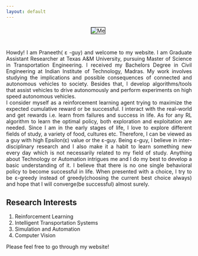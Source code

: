 ```yaml
---
layout: default
---
```

<style>
.act_image {
  max-width:700px;
  max-height:500px;
  border: 1px solid black;
  margin: 5px 10px 10px 5px;
}
</style>
<center>
<img class="act_image" src="/assets/pro_pic1.jpg" alt="Me">
</center>
<p style='text-align: justify;'>
<br>
Howdy! I am Praneeth( &epsilon; -guy) and welcome to my website. I am Graduate Assistant Researcher at Texas A&M University, pursuing Master of Science in Transportation Engineering. I received my Bachelors Degree in Civil Engineering at Indian Institute of Technology, Madras. My work involves studying the implications and possible consequences of connected and autonomous vehicles to society. Besides that, I develop algorithms/tools that assist vehicles to drive autonomously and perform experiments	on high speed autonomous vehicles.
<br>
I consider myself as a reinforcement learning agent trying to maximize the expected cumulative reward or be successful. I interact with the real-world and get rewards i.e. learn from failures and success in life.  As for any RL algorithm to learn the optimal policy, both exploration and exploitation are needed. Since I am in the early stages of life, I love to explore different fields of study, a variety of food, cultures etc. Therefore, I can be viewed as a guy with high Epsilon(&epsilon;) value or the &epsilon;-guy. Being &epsilon;-guy, I believe in inter-disciplinary research and I also make it a habit to learn something new every day which is not necessarily related to my field of study. Anything about Technology or Automation intrigues me and I do my best to develop a basic understanding of it. I believe that there is no one single behavioral policy to become successful in life. When presented with a choice, I try to be &epsilon;-greedy instead of greedy(choosing the current best choice always) and hope that I will converge(be successful) almost surely.
</p>

## Research Interests

1. Reinforcement Learning
2. Intelligent Transportation Systems
3. Simulation and Automation
4. Computer Vision

Please feel free to go through my website!
